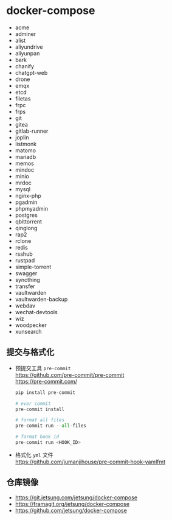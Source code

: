 # docker-compose

- acme
- adminer
- alist
- aliyundrive
- aliyunpan
- bark
- chanify
- chatgpt-web
- drone
- emqx
- etcd
- filetas
- frpc
- frps
- git
- gitea
- gitlab-runner
- joplin
- listmonk
- matomo
- mariadb
- memos
- mindoc
- minio
- mrdoc
- mysql
- nginx-php
- pgadmin
- phpmyadmin
- postgres
- qbittorrent
- qinglong
- rap2
- rclone
- redis
- rsshub
- rustpad
- simple-torrent
- swagger
- syncthing
- transfer
- vaultwarden
- vaultwarden-backup
- webdav
- wechat-devtools
- wiz
- woodpecker
- xunsearch

## 提交与格式化

- 预提交工具 `pre-commit`  
  https://github.com/pre-commit/pre-commit  
  https://pre-commit.com/

  ```python
  pip install pre-commit

  # ever commit
  pre-commit install

  # format all files
  pre-commit run --all-files

  # format hook id
  pre-commit run <HOOK_ID>
  ```

- 格式化 `yml` 文件  
  https://github.com/jumanjihouse/pre-commit-hook-yamlfmt

## 仓库镜像

- https://git.jetsung.com/jetsung/docker-compose
- https://framagit.org/jetsung/docker-compose
- https://github.com/jetsung/docker-compose
